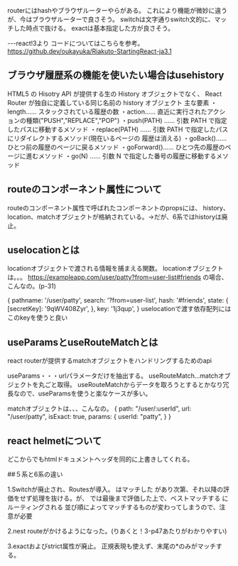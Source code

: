 routerにはhashやブラウザルーターやらがある。
これにより機能が微妙に違うが、今はブラウザルーターで良さそう。
switchは文字通りswitch文的に、マッチした時点で抜ける。
exactは基本指定した方が良さそう。

---react!3より
コードについてはこちらを参考。
https://github.dev/oukayuka/Riakuto-StartingReact-ja3.1

## ブラウザ履歴系の機能を使いたい場合はusehistory

HTML5 の Hisotry API が提供する生の History オブジェクトでなく、
React Router が独自に定義している同じ名前の history オブジェクト
主な要素
・length...... スタックされている履歴の数
・action...... 直近に実行されたアクションの種類("PUSH","REPLACE","POP")
・push(PATH) ...... 引数 PATH で指定したパスに移動するメソッド
・replace(PATH) ...... 引数 PATH で指定したパスにリダイレクトするメソッド(現在いるページの 履歴は消える)
・goBack()...... ひとつ前の履歴のページに戻るメソッド ・goForward()...... ひとつ先の履歴のページに進むメソッド 
・go(N) ...... 引数 N で指定した番号の履歴に移動するメソッド


## routeのコンポーネント属性について
routeのコンポーネント属性で呼ばれたコンポーネントのpropsには、
history、location、matchオブジェクトが格納されている。→だが、6系ではhistoryは廃止。

## uselocationとは
locationオブジェクトで渡される情報を捕まえる関数。
locationオブジェクトは。。。
https://exampleapp.com/user/patty?from=user-list#friends
の場合、こんなの。(p-31)

{
pathname: '/user/patty', search: '?from=user-list', hash: '#friends',
state: {
[secretKey]: '9qWV408Zyr', },
key: '1j3qup', }
uselocationで渡す依存配列にはこのkeyを使うと良い


## useParamsとuseRouteMatchとは
react routerが提供するmatchオブジェクトをハンドリングするためのapi

useParams・・・urlパラメータだけを抽出する。
useRouteMatch...matchオブジェクトを丸ごと取得。
useRouteMatchからデータを取ろうとするとかなり冗長なので、useParamsを使うと楽なケースが多い。

matchオブジェクトは、、、こんなの。
{
path: "/user/:userId", 
url: "/user/patty", 
isExact: true, 
params: {
userId: "patty", }
}


## react helmetについて
どこからでもhtmlドキュメントヘッダを同的に上書きしてくれる。


##５系と6系の違い

1.Switchが廃止され、Routesが導入。
<Switch> はマッチした <Route> があり次第、それ以降の評価をせず処理を抜ける。が、<Routes> では最後まで評価した上で、ベストマッチする <Route> にルーティングされる
並び順によってマッチするものが変わってしまうので、注意が必要

2.nest routeがかけるようになった。(りあくと！3-p47あたりがわかりやすい)
  
3.exactおよびstrict属性が廃止。
  正規表現も使えず、末尾の*のみがマッチする。
  
